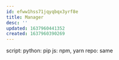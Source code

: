 ```yaml
---
id: efww1hss71jqyqbqx3yrf8e
title: Manager
desc: ''
updated: 1637960441352
created: 1637960390269
---
```


script:
python: pip
js: npm, yarn
  repo: same

